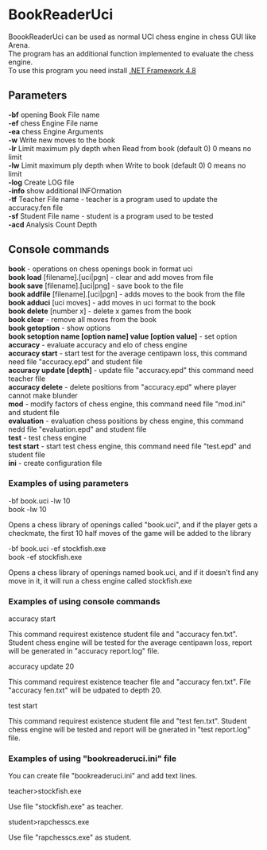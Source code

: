 # BookReaderUci

BoookReaderUci can be used as normal UCI chess engine in chess GUI like Arena.<br/>
The program has an additional function implemented to evaluate the chess engine.<br/>
To use this program you need install  <a href="https://dotnet.microsoft.com/download/dotnet-framework/net48">.NET Framework 4.8</a>

## Parameters

**-bf** opening Book File name<br/>
**-ef** chess Engine File name<br/>
**-ea** chess Engine Arguments<br/>
**-w** Write new moves to the book<br/>
**-lr** Limit maximum ply depth when Read from book (default 0) 0 means no limit<br/>
**-lw** Limit maximum ply depth when Write to book (default 0) 0 means no limit<br/>
**-log** Create LOG file<br/>
**-info** show additional INFOrmation<br/>
**-tf** Teacher File name - teacher is a program used to update the accuracy.fen file<br/>
**-sf** Student File name - student is a program used to be tested<br/>
**-acd** Analysis Count Depth<br/>

## Console commands

**book** - operations on chess openings book in format uci<br />
	**book load** [filename].[uci|pgn] - clear and add moves from file<br/>
	**book save** [filename].[uci|png] - save book to the file<br/>
	**book addfile** [filename].[uci|pgn] - adds moves to the book from the file<br/>
	**book adduci** [uci moves] - add moves in uci format to the book<br />
	**book delete** [number x] - delete x games from the book<br/>
	**book clear** - remove all moves from the book<br/>
	**book getoption** - show options<br/>
	**book setoption name [option name] value [option value]** - set option<br/>
**accuracy** - evaluate accuracy and elo of chess engine<br />
	**accuracy start** - start test for the average centipawn loss, this command need file "accuracy.epd" and student file<br/>
	**accuracy update [depth]** - update file "accuracy.epd" this command need teacher file<br/>
	**accuracy delete** - delete positions from "accuracy.epd" where player cannot make blunder<br/>
**mod** - modify factors of chess engine, this command need file "mod.ini" and student file<br />
**evaluation** - evaluation chess positions by chess engine, this command nedd file "evaluation.epd" and student file<br />
**test** - test chess engine<br />
	**test start** - start test chess engine, this command need file "test.epd" and student file<br/>
**ini** - create configuration file<br />

### Examples of using parameters

-bf book.uci -lw 10<br/>
book -lw 10

Opens a chess library of openings called "book.uci", and if the player gets a checkmate, the first 10 half moves of the game will be added to the library

-bf book.uci -ef stockfish.exe<br />
book -ef stockfish.exe

Opens a chess library of openings named book.uci, and if it doesn't find any move in it, it will run a chess engine called stockfish.exe

### Examples of using console commands

accuracy start

This command requirest existence student file and "accuracy fen.txt". Student chess engine will be tested for the average centipawn loss, report will be generated in "accuracy report.log" file.

accuracy update 20

This command requirest existence teacher file and "accuracy fen.txt". File "accuracy fen.txt" will be udpated to depth 20.

test start

This command requirest existence student file and "test fen.txt". Student chess engine will be tested and report will be gnerated in "test report.log" file.

### Examples of using "bookreaderuci.ini" file

You can create file "bookreaderuci.ini" and add text lines.

teacher>stockfish.exe

Use file "stockfish.exe" as teacher.

student>rapchesscs.exe

Use file "rapchesscs.exe" as student.